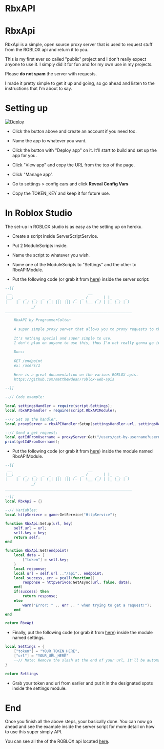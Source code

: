 # RbxAPI
# RbxApi

RbxApi is a simple, open source proxy server that is used to request stuff from the ROBLOX api and return it to you. 

This is my first ever so called "public" project and I don't really expect anyone to use it. I simply did it for fun and for my own use in my projects. 

Please **do not spam** the server with requests. 

I made it pretty simple to get it up and going, so go ahead and listen to the instructions that I'm about to say.

# Setting up

[![Deploy](https://www.herokucdn.com/deploy/button.svg)](https://heroku.com/deploy)

- Click the button above and create an account if you need too.
- Name the app to whatever you want.
- Click the button with "Deploy app" on it. It'll start to build and set up the app for you.

- Click "View app" and copy the URL from the top of the page.
- Click "Manage app".

- Go to settings > config cars and click **Reveal Config Vars**
- Copy the TOKEN_KEY and keep it for future use.

# In Roblox Studio

The set-up in ROBLOX studio is as easy as the setting up on heroku. 

- Create a script inside ServerScriptService.
- Put 2 ModuleScripts inside.
- Name the script to whatever you wish.
- Name one of the ModuleScripts to "Settings" and the other to RbxAPIModule.

- Put the following code (or grab it from [here](https://github.com/ProgrammerColton/RbxAPI/blob/master/roblox/rbxapi.lua)) inside the server script:
```lua
--[[
 __                                   __                  
|__)  _  _   _   _  _   _   _   _  _ /    _  | |_  _   _  
|    |  (_) (_) |  (_| ||| ||| (- |  \__ (_) | |_ (_) | ) 
            _/
__________________________________________________________
	
	RbxAPI by ProgrammerColton
	
	A super simple proxy server that allows you to proxy requests to the ROBLOX API from a game server.
	
	It's nothing special and super simple to use.
	I don't plan on anyone to use this, thus I'm not really gonna go into detail.
	
	Docs:
	
	GET /endpoint
	ex: /users/1
	
	Here is a great documentation on the various ROBLOX apis. 
	https://github.com/matthewdean/roblox-web-apis
	
--]]

--// Code example:

local settingsHandler = require(script.Settings);
local rbxAPIHandler = require(script.RbxAPIModule);

--// Set up the handler.
local proxyServer = rbxAPIHandler:Setup(settingsHandler.url, settingsHandler.token);

--// Send a get request;
local getIdFromUsername = proxyServer:Get("/users/get-by-username?username=ProgrammerColton");
print(getIdFromUsername);
```

- Put the following code (or grab it from [here](https://github.com/ProgrammerColton/RbxAPI/blob/master/roblox/rbxapimodule.lua)) inside the module named RbxAPIModule.
```lua
--[[
 __                                   __                  
|__)  _  _   _   _  _   _   _   _  _ /    _  | |_  _   _  
|    |  (_) (_) |  (_| ||| ||| (- |  \__ (_) | |_ (_) | ) 
            _/
__________________________________________________________

--]]
local RbxApi = {}

--// Variables:
local httpSerivce = game:GetService("HttpService");

function RbxApi:Setup(url, key)
	self.url = url;
	self.key = key;
	return self;
end

function RbxApi:Get(endpoint)
	local data = {
		["token"] = self.key;
	}
	local response;
	local url = self.url .."/api".. endpoint;
	local success, err = pcall(function()
		response = httpSerivce:GetAsync(url, false, data);
	end)
	if(success) then
		return response;
	else
		warn("Error: " .. err .. " when trying to get a request!");
	end
end

return RbxApi
```

- Finally, put the following code (or grab it from [here](https://github.com/ProgrammerColton/RbxAPI/blob/master/roblox/settings.lua)) inside the module named settings. 
```lua
local Settings = {
	["token"] = "YOUR_TOKEN_HERE",
	["url"] = "YOUR_URL_HERE"
	--// Note: Remove the slash at the end of your url, it'll be automatically replaced.
}

return Settings
```

- Grab your token and url from earlier and put it in the designated spots inside the settings module.

# End
Once you finish all the above steps, your basically done. You can now go ahead and see the example inside the server script for more detail on how to use this super simply API.

You can see all the of the ROBLOX api located [here](https://github.com/matthewdean/roblox-web-apis).

